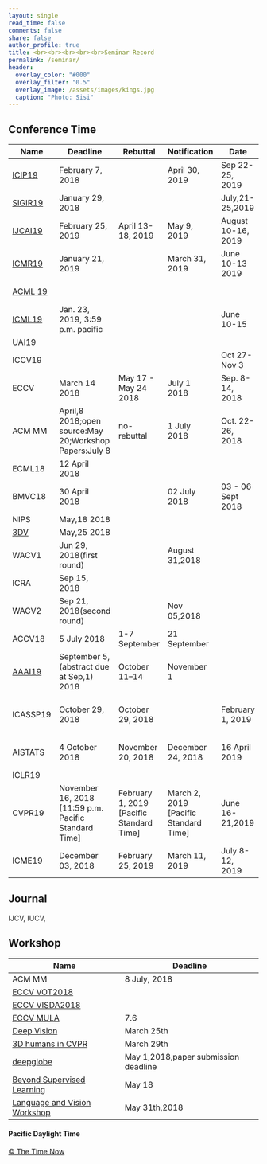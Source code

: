 ```yaml
---
layout: single
read_time: false
comments: false
share: false
author_profile: true
title: <br><br><br><br><br>Seminar Record
permalink: /seminar/
header:
  overlay_color: "#000"
  overlay_filter: "0.5"
  overlay_image: /assets/images/kings.jpg
  caption: "Photo: Sisi"
---
```


<!--
## Seminar Record


> <small>
    2017.11.3<br>
    Network Compresssion<br>
    (<a href="/note/compress-network.pdf"  target="_blank">.pdf</a>)
</small>

> <small>
    2017.10.3<br>
    Large Kernel Matters<br>
    (<a href="/note/largeKernelMatters.pdf"  target="_blank">.pdf</a>)
</small>


> <small>
    2017.6.19<br>
    Training Neural Networks Without Gradients: A Scalable ADMM Approach<br>
    (<a href="/note/admm_nn.pdf"  target="_blank">.pdf</a>)
</small>
-->

## Conference Time 

| Name | Deadline | Rebuttal | Notification | Date | Place |
| --- | --- | --- | --- | --- | --- |
| <a href="http://2019.ieeeicip.org/index.php?action=page3&id=1"  target="_blank" >ICIP19</a> | February 7, 2018 |  | April 30, 2019 | Sep 22-25, 2019 |  Taiwan|
| <a href="http://sigir.org/sigir2019/"  target="_blank" >SIGIR19</a>|January 29, 2018|  |  |July,21-25,2019|Paris|
|<a href="https://www.ijcai-18.org/important-dates/"  target="_blank" >IJCAI19</a> |February 25, 2019| April 13-18, 2019 | May 9, 2019 |August 10-16, 2019|Macao|
|<a href="http://www.icmr2018.org/"  target="_blank" >ICMR19</a>|January 21, 2019|  | March 31, 2019 |June 10-13 2019|Ottawa, Canada|
|<a href="http://www.acml-conf.org/2019/"  target="_blank">ACML 19</a>| |  |  ||Nagoya, Japan|
|<a href="https://icml.cc/Conferences/2019/CallForPapers"  target="_blank">ICML19</a>|Jan. 23, 2019, 3:59 p.m. pacific|  |  |June 10-15|Long Beach, CA, USA|
|UAI19||  | |||
|ICCV19||  | |Oct 27-Nov 3|Seoul, Korea|
| ECCV | March 14 2018 |May 17 - May 24 2018| July 1 2018 |Sep. 8-14, 2018|Munich, Germany|
| ACM MM | April,8 2018;open source:May 20;Workshop Papers:July 8 |no-rebuttal  | 1 July 2018 |Oct. 22-26, 2018|Seoul, Korea|
|ECML18|12 April 2018|  |  |||
|BMVC18|30 April 2018|  | 02 July 2018 |03 - 06 Sept 2018|Northumbria University|
|NIPS| May,18  2018 |  |  |||
|<a href="http://3dv18.uniud.it/"  target="_blank">3DV</a>| May,25  2018 |  |  ||
|WACV1|Jun 29, 2018(first round)|  |  August 31,2018|||
|ICRA|Sep 15, 2018|  | |||
|WACV2|Sep 21, 2018(second round)|  |  Nov 05,2018|||
|ACCV18|5 July 2018 | 1-7 September |  21 September|||
| <a href="https://aaai.org/Conferences/AAAI-19/aaai19call/#"  target="_blank">AAAI19</a> | September 5,(abstract due at Sep,1) 2018 | October 11–14 | November 1 |||
| ICASSP19 | October 29, 2018|October 29, 2018  |  |February 1, 2019|12 - 17 May, 2019 · Brighton, UK|
|AISTATS|4 October 2018  | November 20, 2018 | December 24, 2018 |16 April 2019|Naha, Okinawa, Japan  |
|ICLR19||  |  ||  |
| CVPR19 |  November 16, 2018 [11:59 p.m. Pacific Standard Time]| 	February 1, 2019 [Pacific Standard Time] | March 2, 2019 [Pacific Standard Time]| June 16-21,2019 | Long Beach, CA|
| ICME19 |  December 03, 2018|  February 25, 2019| March 11, 2019 | July 8-12, 2019 | Shanghai|

## Journal

IJCV, IUCV,


## Workshop

| Name | Deadline |
|------|------|
|ACM MM|8 July, 2018|
|[ECCV VOT2018](http://www.votchallenge.net/vot2018/)|
|[ECCV VISDA2018](http://ai.bu.edu/visda-2018/)|
|[ECCV MULA](https://mula2018.github.io/)|7.6|
|[Deep Vision](https://deepvision.data61.csiro.au/index.html)|March 25th|
|[3D humans in CVPR](https://project.inria.fr/humans2018/)|March 29th|
|[deepglobe](http://deepglobe.org/challenge.html)|May 1,2018,paper submission deadline|
|[Beyond Supervised Learning](http://www.beyond-supervised.ai/)|May 18|
|[Language and Vision Workshop](http://languageandvision.com/submissions.html)|May 31th,2018|


#### Pacific Daylight Time

<div class="thetimenow-embeddable-clock" data-type="clock" data-font-color="#000000" data-border-color="#000000" data-background-color="#ffffff" data-font-size="60" > <a href="http://www.thetimenow.com/" rel="nofollow" target="_blank">© The Time Now</a> </div> 
<script type="text/javascript" src="http://www.thetimenow.com/ttn-embed.min.js"></script>


